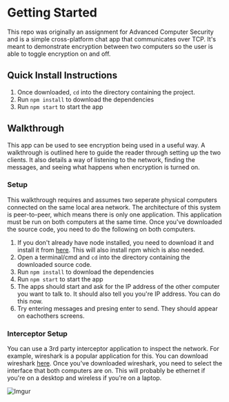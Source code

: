 # Getting Started
This repo was originally an assignment for Advanced Computer Security and is a simple cross-platform chat app that communicates over TCP. It's meant to demonstrate encryption between two computers so the user is able to toggle encryption on and off.

## Quick Install Instructions

1. Once downloaded, `cd` into the directory containing the project.
2. Run `npm install` to download the dependencies
3. Run `npm start` to start the app

## Walkthrough

This app can be used to see encryption being used in a useful way. A walkthrough is outlined here to guide the reader through setting up the two clients. It also details a way of listening to the network, finding the messages, and seeing what happens when encryption is turned on.

### Setup
This walkthrough requires and assumes two seperate physical computers connected on the same local area network. The architecture of this system is peer-to-peer, which means there is only one application. This application must be run on both computers at the same time. Once you've downloaded the source code, you need to do the following on both computers.

1. If you don't already have node installed, you need to download it and install it from [here](https://nodejs.org/en/). This will also install npm which is also needed.
2. Open a terminal/cmd and `cd` into the directory containing the downloaded source code.
3. Run `npm install` to download the dependencies
4. Run `npm start` to start the app
5. The apps should start and ask for the IP address of the other computer you want to talk to. It should also tell you you're IP address. You can do this now.
6. Try entering messages and presing enter to send. They should appear on eachothers screens.


### Interceptor Setup
You can use a 3rd party interceptor application to inspect the network. For example, wireshark is a popular application for this. You can download wireshark [here](https://www.wireshark.org/). Once you've downloaded wireshark, you need to select the interface that both computers are on. This will probably be ethernet if you're on a desktop and wireless if you're on a laptop.

![Imgur](http://i.imgur.com/7zx0OKT.png)
